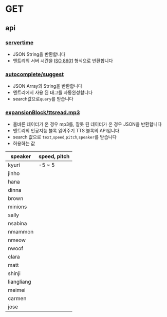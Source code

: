 # GET

## api

### [servertime](https://playentry.org/api/servertime)

* JSON String을 반환합니다
* 엔트리의 서버 시간을 [ISO 8601](https://namu.wiki/w/ISO%208601) 형식으로 반환합니다

### [autocomplete/suggest](https://playentry.org/api/autocomplete/suggest)

* JSON Array의 String을 반환합니다
* 엔트리에서 사용 된 태그를 자동완성합니다
* search값으로`query`를 받습니다

### [expansionBlock/ttsread.mp3](https://playentry.org/api/expansionBlock/tts/read.mp3)

* 올바른 데이터가 온 경우 mp3를, 잘못 된 데이터가 온 경우 JSON을 반환합니다
* 엔트리의 인공지능 블록 읽어주기 TTS 블록의 API입니다
* search 값으로 `text`,`speed`,`pitch`,`speaker`를 받습니다
* 허용하는 값

| speaker    | speed, pitch |
| ---------- | ------------ |
| kyuri      | -5 \~ 5      |
| jinho      |              |
| hana       |              |
| dinna      |              |
| brown      |              |
| minions    |              |
| sally      |              |
| nsabina    |              |
| nmammon    |              |
| nmeow      |              |
| nwoof      |              |
| clara      |              |
| matt       |              |
| shinji     |              |
| liangliang |              |
| meimei     |              |
| carmen     |              |
| jose       |              |

